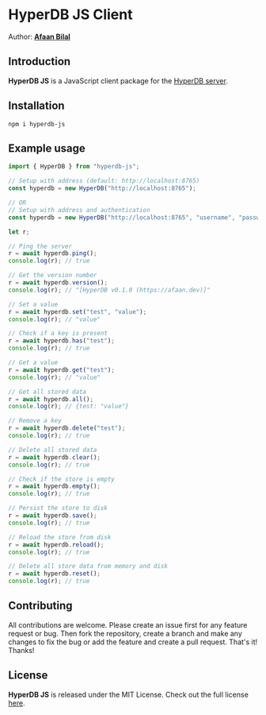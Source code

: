 HyperDB JS Client
=================

Author: **[Afaan Bilal](https://afaan.dev)**

## Introduction
**HyperDB JS** is a JavaScript client package for the [HyperDB server](https://github.com/AfaanBilal/hyperdb).

## Installation
````
npm i hyperdb-js
````

## Example usage
````js
import { HyperDB } from "hyperdb-js";

// Setup with address (default: http://localhost:8765)
const hyperdb = new HyperDB("http://localhost:8765");

// OR
// Setup with address and authentication
const hyperdb = new HyperDB("http://localhost:8765", "username", "password");

let r;

// Ping the server
r = await hyperdb.ping();
console.log(r); // true

// Get the version number
r = await hyperdb.version();
console.log(r); // "[HyperDB v0.1.0 (https://afaan.dev)]"

// Set a value
r = await hyperdb.set("test", "value");
console.log(r); // "value"

// Check if a key is present
r = await hyperdb.has("test");
console.log(r); // true

// Get a value
r = await hyperdb.get("test");
console.log(r); // "value"

// Get all stored data
r = await hyperdb.all();
console.log(r); // {test: "value"}

// Remove a key
r = await hyperdb.delete("test");
console.log(r); // true

// Delete all stored data
r = await hyperdb.clear();
console.log(r); // true

// Check if the store is empty
r = await hyperdb.empty();
console.log(r); // true

// Persist the store to disk
r = await hyperdb.save();
console.log(r); // true

// Reload the store from disk
r = await hyperdb.reload();
console.log(r); // true

// Delete all store data from memory and disk
r = await hyperdb.reset();
console.log(r); // true
````

## Contributing
All contributions are welcome. Please create an issue first for any feature request
or bug. Then fork the repository, create a branch and make any changes to fix the bug
or add the feature and create a pull request. That's it!
Thanks!

## License
**HyperDB JS** is released under the MIT License.
Check out the full license [here](LICENSE).

